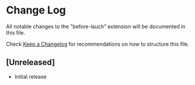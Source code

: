 # Change Log
All notable changes to the "before-lauch" extension will be documented in this file.

Check [Keep a Changelog](http://keepachangelog.com/) for recommendations on how to structure this file.

## [Unreleased]
- Initial release